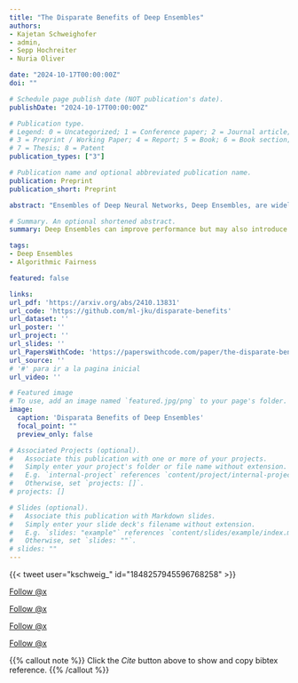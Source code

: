 ```yaml
---
title: "The Disparate Benefits of Deep Ensembles"
authors:
- Kajetan Schweighofer
- admin,
- Sepp Hochreiter
- Nuria Oliver

date: "2024-10-17T00:00:00Z"
doi: ""

# Schedule page publish date (NOT publication's date).
publishDate: "2024-10-17T00:00:00Z"

# Publication type.
# Legend: 0 = Uncategorized; 1 = Conference paper; 2 = Journal article;
# 3 = Preprint / Working Paper; 4 = Report; 5 = Book; 6 = Book section;
# 7 = Thesis; 8 = Patent
publication_types: ["3"]

# Publication name and optional abbreviated publication name.
publication: Preprint
publication_short: Preprint

abstract: "Ensembles of Deep Neural Networks, Deep Ensembles, are widely used as a simple way to boost predictive performance. However, their impact on algorithmic fairness is not well understood yet. Algorithmic fairness investigates how a model's performance varies across different groups, typically defined by protected attributes such as age, gender, or race. In this work, we investigate the interplay between the performance gains from Deep Ensembles and fairness. Our analysis reveals that they unevenly favor different groups in what we refer to as a disparate benefits effect. We empirically investigate this effect with Deep Ensembles applied to popular facial analysis and medical imaging datasets, where protected group attributes are given and find that it occurs for multiple established group fairness metrics, including statistical parity and equal opportunity. Furthermore, we identify the per-group difference in predictive diversity of ensemble members as the potential cause of the disparate benefits effect. Finally, we evaluate different approaches to reduce unfairness due to the disparate benefits effect. Our findings show that post-processing is an effective method to mitigate this unfairness while preserving the improved performance of Deep Ensembles."

# Summary. An optional shortened abstract.
summary: Deep Ensembles can improve performance but may also introduce fairness issues, unevenly benefiting different groups. This study identifies that effect, propose a explanation based on predictive diversity and explores mitigation techniques that can reduce unfairness while preserving performance gains.

tags:
- Deep Ensembles
- Algorithmic Fairness

featured: false

links:
url_pdf: 'https://arxiv.org/abs/2410.13831'
url_code: 'https://github.com/ml-jku/disparate-benefits'
url_dataset: ''
url_poster: ''
url_project: ''
url_slides: ''
url_PapersWithCode: 'https://paperswithcode.com/paper/the-disparate-benefits-of-deep-ensembles'
url_source: '' 
# '#' para ir a la pagina inicial
url_video: ''

# Featured image
# To use, add an image named `featured.jpg/png` to your page's folder. 
image:
  caption: 'Disparata Benefits of Deep Ensembles'
  focal_point: ""
  preview_only: false

# Associated Projects (optional).
#   Associate this publication with one or more of your projects.
#   Simply enter your project's folder or file name without extension.
#   E.g. `internal-project` references `content/project/internal-project/index.md`.
#   Otherwise, set `projects: []`.
# projects: []

# Slides (optional).
#   Associate this publication with Markdown slides.
#   Simply enter your slide deck's filename without extension.
#   E.g. `slides: "example"` references `content/slides/example/index.md`.
#   Otherwise, set `slides: ""`.
# slides: ""
---
```


{{< tweet user="kschweig_" id="1848257945596768258" >}}


<a href="https://twitter.com/kschweig_?ref_src=twsrc%5Etfw" class="twitter-follow-button" data-show-count="false">Follow @x</a><script async src="https://platform.twitter.com/widgets.js" charset="utf-8"></script>

<a href="https://twitter.com/arnaiztech?ref_src=twsrc%5Etfw" class="twitter-follow-button" data-show-count="false">Follow @x</a><script async src="https://platform.twitter.com/widgets.js" charset="utf-8"></script>

<a href="https://twitter.com/HochreiterSepp?ref_src=twsrc%5Etfw" class="twitter-follow-button" data-show-count="false">Follow @x</a><script async src="https://platform.twitter.com/widgets.js" charset="utf-8"></script>

<a href="https://twitter.com/nuriaoliver?ref_src=twsrc%5Etfw" class="twitter-follow-button" data-show-count="false">Follow @x</a><script async src="https://platform.twitter.com/widgets.js" charset="utf-8"></script>

{{% callout note %}}
Click the *Cite* button above to show and copy bibtex reference.
{{% /callout %}}


